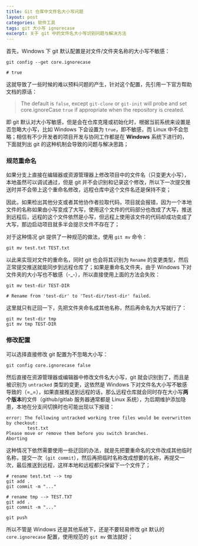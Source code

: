 ```yaml
---
title: Git 仓库中文件名大小写问题
layout: post
categories: 软件工具
tags: git 大小写 ignorecase
excerpt: 关于 git 中的文件名大小写识别问题与解决方法
---
```

首先，Windows 下 git 默认配置是对文件/文件夹名称的大小写不敏感：
```shell
git config --get core.ignorecase

# true
```

这就导致了一些时候的难以预料问题的产生，针对这个配置，先引用一下官方帮助文档的原话：
> The default is `false`, except `git-clone` or `git-init` will probe and set core.ignoreCase `true` if appropriate when the repository is created.

即 git 默认对大小写敏感，但是会在仓库克隆或初始化时，根据当前系统来设置是否忽略大小写，比如 Windows 下会设置为 `true`，即不敏感，而 Linux 中不会忽略；相信有不少开发者的项目开发与协同工作都是在 **Windows** 系统下进行的，下面就列出 git 的这种机制会导致的问题与解决思路；


### 规范重命名

如果分支上直接在编辑器或资源管理器上修改项目中的文件名（只变更大小写），本地虽然可以调试通过，但是 git 并不会识别和记录这个修改，所以下一次提交推送时并不会带上这个重命名修改，远程仓库中这个文件名还是保持不变；

因此，如果检出其他分支或者其他协作者拉取代码，项目就会报错，因为一个本地文件的名称如果由小写变成了大写，使用这个文件的代码部分也改成了大写，推送到远程后，远程的这个文件依然是小写，但远程上使用该文件的代码却成功变成了大写，那边启动项目就多半会提示文件不存在了；

对于这种情况 git 提供了一种规范的做法，使用 `git mv` 命令：
```shell
git mv test.txt TEST.txt
```

以此来实现对文件的重命名，同时 git 也会将其识别为 `Rename` 的变更类型，然后正常提交推送就能同步到远程仓库了；如果是重命名文件夹，由于 Windows 下对文件夹的大小写也不敏感（-_-），所以直接使用上面的方法会失败：
```shell
git mv test-dir TEST-DIR

# Rename from 'test-dir' to 'Test-dir/test-dir' failed.
```

这里就只有迂回一下，先把文件夹命名成其他名称，然后再命名为大写就行了：
```shell
git mv test-dir tmp
git mv tmp TEST-DIR
```


### 修改配置

可以选择直接修改 git 配置为不忽略大小写：
```shell
git config core.ignorecase false
```

然后直接在资源管理器或编辑器中修改文件名大小写，git 就会识别到了，而且是被识别为 `untracked` 类型的变更，这依然是 Windows 下对文件名大小写不敏感导致的（=_=），如果直接推送到远程的话，那么远程仓库就会同时存在大小写**两个版本**的文件（github/gitlab 服务器通常都是 Linux 系统），为后期维护添加隐患，本地在分支间切换时也可能出现以下报错：
```
error: The following untracked working tree files would be overwritten by checkout:
        test.txt
Please move or remove them before you switch branches.
Aborting
```

这种情况下依然需要使用一些迂回的办法，就是先把要重命名的文件改成其他临时名称，提交一次（`git commit`），然后再把临时名称改成想要的名称，再提交一次，最后推送到远程，这样本地和远程都只保留下一个文件了；
```shell
# rename test.txt --> tmp
git add .
git commit -m "..."

# rename tmp --> TEST.TXT
git add .
git commit -m "..."

git push
```

所以不管是 Windows 还是其他系统下，还是不要轻易修改 git 默认的 `core.ignorecase` 配置，使用规范的 `git mv` 做法就好；
